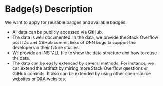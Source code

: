 # Badge(s) Description
We want to apply for reusable badges and available badges. 
- All data can be publicly accessed via GitHub.
- The data is well documented. In the data, we provide the Stack Overflow post IDs and GitHub commit links of DNN bugs to support the developers in their future studies. 
- We provide an INSTALL file to show the data structure and how to reuse the data.
- The data can be easily extended by several methods. For instance, we can extend the artifact by mining more Stack Overflow questions or GitHub commits. It also can be extended by using other open-source websites or Q&A websites.
